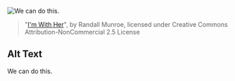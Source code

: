 ![We can do this.](https://imgs.xkcd.com/comics/im_with_her.png)
> "[I'm With Her](https://xkcd.com/1756/)", by Randall Munroe, licensed under Creative Commons Attribution-NonCommercial 2.5 License

## Alt Text
We can do this.
